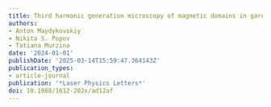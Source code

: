 ```yaml
---
title: Third harmonic generation microscopy of magnetic domains in garnet films
authors:
- Anton Maydykovskiy
- Nikita S. Popov
- Tatiana Murzina
date: '2024-01-01'
publishDate: '2025-03-14T15:59:47.364143Z'
publication_types:
- article-journal
publication: '*Laser Physics Letters*'
doi: 10.1088/1612-202x/ad12af
---
```

